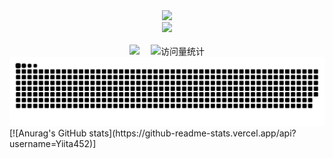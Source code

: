 <div align="center">
  
  <!-- dynamic typing effect 动态打字效果 -->
  <div>
    <a href="https://blog.sunguoqi.com/">
      <img src="https://readme-typing-svg.demolab.com?font=Fira+Code&pause=1000&width=435&lines=console.log(%22Hello%2C%20World%22);Have a nice day!&center=true&size=27" />
    </a>
  </div>

  <!-- knock code pictures 敲代码的图片 -->
  <picture>
    <source media="(prefers-color-scheme: dark)" srcset="https://cdn.jsdelivr.net/gh/sun0225SUN/sun0225SUN/assets/images/coding.gif" />
    <source media="(prefers-color-scheme: light)" srcset="https://cdn.jsdelivr.net/gh/sun0225SUN/sun0225SUN/assets/images/developer.svg" height="225px" />
    <img src="https://cdn.jsdelivr.net/gh/sun0225SUN/sun0225SUN/assets/images/coding.gif" />
  </picture>

  <!-- for beauty 留个空行好看点 -->
  <div>&nbsp;</div>
 
  <!-- profile logo 个人资料徽标 -->
  <div>
    <a href="https://flum-hash.github.io/blog/"><img src="https://img.shields.io/badge/Website-博客-blue" /></a>&emsp;
    <!-- visitor statistics logo 访问量统计徽标 -->
    <img src="https://komarev.com/ghpvc/?username=Flum-hash&label=Views&color=0e75b6&style=flat" alt="访问量统计" />
  </div>
  
  <!-- Snake Code Contribution Map 贪吃蛇代码贡献图 -->
  <picture>
    <source media="(prefers-color-scheme: dark)" srcset="https://github.com/Flum-hash/Flum-hash/blob/output/github-contribution-grid-snake-dark.svg" />
    <source media="(prefers-color-scheme: light)" srcset="https://github.com/Flum-hash/Flum-hash/blob/output/github-contribution-grid-snake.svg" />
    <img alt="github-snake" src="https://github.com/Flum-hash/Flum-hash/blob/output/github-contribution-grid-snake.svg" />
  </picture>

</div>
[![Anurag's GitHub stats](https://github-readme-stats.vercel.app/api?username=Yiita452)]
